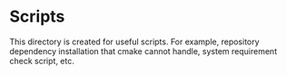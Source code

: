# Scripts

This directory is created for useful scripts. For example, repository dependency installation that cmake cannot handle, system requirement check script, etc.